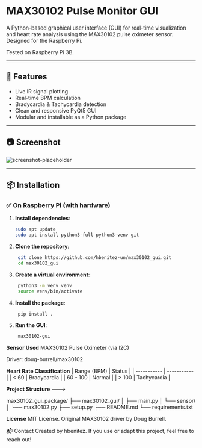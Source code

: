 # MAX30102 Pulse Monitor GUI

A Python-based graphical user interface (GUI) for real-time visualization and heart rate analysis using the MAX30102 pulse oximeter sensor.  
Designed for the Raspberry Pi.

Tested on Raspberry Pi 3B.

---

## 🚀 Features

- Live IR signal plotting
- Real-time BPM calculation
- Bradycardia & Tachycardia detection
- Clean and responsive PyQt5 GUI
- Modular and installable as a Python package

---

## 📷 Screenshot

![screenshot-placeholder](https://via.placeholder.com/600x300?text=MAX30102+GUI)

---

## 📦 Installation

### ✅ On Raspberry Pi (with hardware)

1. **Install dependencies**:
   ```bash
   sudo apt update
   sudo apt install python3-full python3-venv git

2. **Clone the repository**:
   ```bash
    git clone https://github.com/hbenitez-un/max30102_gui.git
    cd max30102_gui

3. **Create a virtual environment**:
   ```bash
    python3 -m venv venv
    source venv/bin/activate

4. **Install the package**:
   ```bash
    pip install .

5. **Run the GUI**:
   ```bash
    max30102-gui


**Sensor Used**
MAX30102 Pulse Oximeter (via I2C)

Driver: doug-burrell/max30102

**Heart Rate Classification**
| Range (BPM) | Status      |
| ----------- | ----------- |
| < 60        | Bradycardia |
| 60 - 100    | Normal      |
| > 100       | Tachycardia |


**Project Structure** --->

max30102_gui_package/
├── max30102_gui/
│   ├── main.py
│   └── sensor/
│       └── max30102.py
├── setup.py
├── README.md
└── requirements.txt

**License**
MIT License.
Original MAX30102 driver by Doug Burrell.

📬 Contact
Created by hbenitez.
If you use or adapt this project, feel free to reach out!








